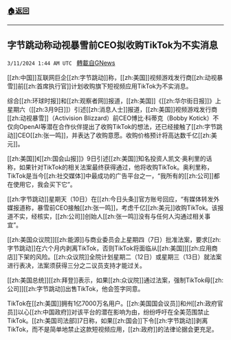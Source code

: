###  [:house:返回](README.md)
---


## 字节跳动称动视暴雪前CEO拟收购TikTok为不实消息
`3/11/2024 1:44 AM UTC ` [轉載自GNews](https://gnews.org/articles/2382734)

[[zh:中国]]互联网巨企[[zh:字节跳动]]称，[[zh:美国]]视频游戏发行商[[zh:动视暴雪]]前[[zh:首席执行官]]计划收购旗下短视频应用TikTok为不实消息。

综合[[zh:环球时报]]和[[zh:观察者网]]报道，[[zh:美国]]《[[zh:华尔街日报]]》上星期六（[[zh:3月9日]]）引述[[zh:消息人士]]报道，[[zh:美国]]视频游戏发行商[[zh:动视暴雪]]（Activision Blizzard）前CEO博比·科蒂克（Bobby Kotick）不仅向OpenAI等潜在合作伙伴提出了收购TikTok的想法，还已经接触了[[zh:字节跳动]]CEO[[zh:张一鸣]]，并表达了收购意愿。收购价格预计将高达数千亿[[zh:美元]]。

[[zh:美国]]《[[zh:国会山报]]》9日引述[[zh:美国]]知名投资人凯文·奥利里的话称，如果针对TikTok的相关法案最终获得通过，他将收购TikTok。奥利里称，TikTok是当今[[zh:社交媒体]]中最成功的广告平台之一，“我所有的[[zh:公司]]都在使用它，我会买下它”。

[[zh:字节跳动]]星期天（10日）在[[zh:今日头条]]官方账号回应，“有媒体转发外媒报道称，暴雪前CEO接触[[zh:张一鸣]]，考虑千亿[[zh:美元]]收购TikTok。该报道不实，经核实，[[zh:公司]]创始人[[zh:张一鸣]]没有与任何人沟通过相关事宜”。

[[zh:美国众议院]][[zh:能源]]与商业委员会上星期四（7日）批准法案，要求[[zh:字节跳动]]在六个月内剥离TikTok，否则TikTok将面临从[[zh:美国]][[zh:应用商店]]下架的风险。[[zh:众议院]]全院计划星期二（12日）或星期三（13日）就法案进行表决，法案须获得三分之二议员支持才能过关。

[[zh:美国总统]][[zh:拜登]]表示，如果[[zh:众议院]]通过法案，强制TikTok母[[zh:公司]][[zh:字节跳动]]出售TikTok，他会签字同意。

TikTok在[[zh:美国]]拥有1亿7000万名用户。[[zh:美国国会议员]]和州[[zh:政府官员]]以心[[zh:中国政府]]对该平台的潜在影响为由，纷纷呼吁在全美范围禁止TikTok。[[zh:美国司法部]]7日称，如果[[zh:国会]]下令[[zh:字节跳动]]剥离TikTok，而不是简单地禁止这款短视频应用，[[zh:政府]]的法律论据会更充足。
